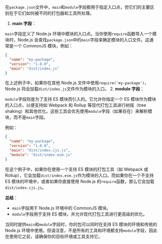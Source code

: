 在`package.json`文件中，`main`和`module`字段都用于指定入口点，但它们的主要区别在于它们如何被不同的打包器和工具所处理。

1. **main 字段**：

`main`字段定义了 Node.js 环境中模块的入口点。当你使用`require`函数导入一个模块时，Node.js 会查找`package.json`中的`main`字段来确定模块的入口文件。这通常是一个 CommonJS 模块，例如：

```json
{
  "name": "my-package",
  "version": "1.0.0",
  "main": "dist/index.js"
}
```

在上述例子中，如果你在其他 Node.js 文件中使用`require('my-package')`，Node.js 将会加载`dist/index.js`文件作为模块的入口。 2. **module 字段**：

`module`字段则是为了支持 ES 模块而引入的。它允许你指定一个 ES 模块作为模块的入口点，以便支持如 Webpack 和 Rollup 等现代打包工具进行树摇（tree shaking）和其他优化。这些工具会优先使用`module`字段（如果存在）来解析模块，而不是`main`字段。

例如：

```json
{
  "name": "my-package",
  "version": "1.0.0",
  "main": "dist/index.cjs.js",
  "module": "dist/index.esm.js"
}
```

在这个例子中，如果你在使用一个支持 ES 模块的打包工具（如 Webpack 或 Rollup），它会加载`dist/index.esm.js`作为模块的入口。而如果你在一个不支持 ES 模块的环境中，或者如果你直接使用 Node.js 的`require`函数，那么它会加载`dist/index.cjs.js`。

**总结**：

- `main`字段用于 Node.js 环境中的 CommonJS 模块。
- `module`字段用于支持 ES 模块，并允许现代打包工具进行更高级的优化。

当同时提供`main`和`module`字段时，你的包可以同时在支持 ES 模块的环境和传统的 Node.js 环境中使用。但请注意，不是所有的工具和环境都支持`module`字段，因此在使用它之前，请确保你的目标环境或工具支持它。
